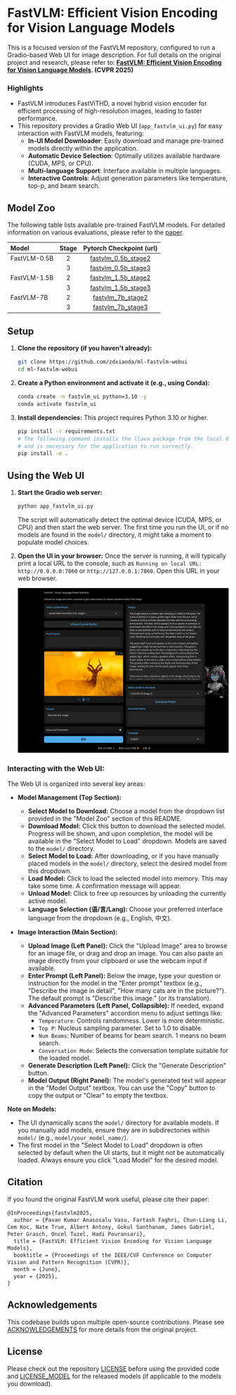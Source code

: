 # FastVLM: Efficient Vision Encoding for Vision Language Models

This is a focused version of the FastVLM repository, configured to run a Gradio-based Web UI for image description. For full details on the original project and research, please refer to:
**[FastVLM: Efficient Vision Encoding for Vision Language Models](https://www.arxiv.org/abs/2412.13303). (CVPR 2025)**

### Highlights

- FastVLM introduces FastViTHD, a novel hybrid vision encoder for efficient processing of high-resolution images, leading to faster performance.
- This repository provides a Gradio Web UI (`app_fastvlm_ui.py`) for easy interaction with FastVLM models, featuring:
  - **In-UI Model Downloader**: Easily download and manage pre-trained models directly within the application.
  - **Automatic Device Selection**: Optimally utilizes available hardware (CUDA, MPS, or CPU).
  - **Multi-language Support**: Interface available in multiple languages.
  - **Interactive Controls**: Adjust generation parameters like temperature, top-p, and beam search.

## Model Zoo

The following table lists available pre-trained FastVLM models. For detailed information on various evaluations, please refer to the [paper](https://www.arxiv.org/abs/2412.13303).

| Model        | Stage |                                       Pytorch Checkpoint (url)                                        |
| :----------- | :---: | :---------------------------------------------------------------------------------------------------: |
| FastVLM-0.5B |   2   | [fastvlm_0.5b_stage2](https://ml-site.cdn-apple.com/datasets/fastvlm/llava-fastvithd_0.5b_stage2.zip) |
|              |   3   | [fastvlm_0.5b_stage3](https://ml-site.cdn-apple.com/datasets/fastvlm/llava-fastvithd_0.5b_stage3.zip) |
| FastVLM-1.5B |   2   | [fastvlm_1.5b_stage2](https://ml-site.cdn-apple.com/datasets/fastvlm/llava-fastvithd_1.5b_stage2.zip) |
|              |   3   | [fastvlm_1.5b_stage3](https://ml-site.cdn-apple.com/datasets/fastvlm/llava-fastvithd_1.5b_stage3.zip) |
| FastVLM-7B   |   2   |   [fastvlm_7b_stage2](https://ml-site.cdn-apple.com/datasets/fastvlm/llava-fastvithd_7b_stage2.zip)   |
|              |   3   |   [fastvlm_7b_stage3](https://ml-site.cdn-apple.com/datasets/fastvlm/llava-fastvithd_7b_stage3.zip)   |

## Setup

1.  **Clone the repository (if you haven't already):**
    ```bash
    git clone https://github.com/zdxiaoda/ml-fastvlm-webui
    cd ml-fastvlm-webui
    ```
2.  **Create a Python environment and activate it (e.g., using Conda):**
    ```bash
    conda create -n fastvlm_ui python=3.10 -y
    conda activate fastvlm_ui
    ```
3.  **Install dependencies:**
    This project requires Python 3.10 or higher.
    ```bash
    pip install -r requirements.txt
    # The following command installs the llava package from the local directory
    # and is necessary for the application to run correctly.
    pip install -e .
    ```

## Using the Web UI

1.  **Start the Gradio web server:**

    ```bash
    python app_fastvlm_ui.py
    ```

    The script will automatically detect the optimal device (CUDA, MPS, or CPU) and then start the web server. The first time you run the UI, or if no models are found in the `model/` directory, it might take a moment to populate model choices.

2.  **Open the UI in your browser:**
    Once the server is running, it will typically print a local URL to the console, such as `Running on local URL:  http://0.0.0.0:7860` or `http://127.0.0.1:7860`. Open this URL in your web browser.

    ![FastVLM Web UI Screenshot](./img/webui_example.jpeg)

### Interacting with the Web UI:

The Web UI is organized into several key areas:

- **Model Management (Top Section):**

  - **Select Model to Download:** Choose a model from the dropdown list provided in the "Model Zoo" section of this README.
  - **Download Model:** Click this button to download the selected model. Progress will be shown, and upon completion, the model will be available in the "Select Model to Load" dropdown. Models are saved to the `model/` directory.
  - **Select Model to Load:** After downloading, or if you have manually placed models in the `model/` directory, select the desired model from this dropdown.
  - **Load Model:** Click to load the selected model into memory. This may take some time. A confirmation message will appear.
  - **Unload Model:** Click to free up resources by unloading the currently active model.
  - **Language Selection (语/言/Lang):** Choose your preferred interface language from the dropdown (e.g., English, 中文).

- **Image Interaction (Main Section):**
  - **Upload Image (Left Panel):** Click the "Upload Image" area to browse for an image file, or drag and drop an image. You can also paste an image directly from your clipboard or use the webcam input if available.
  - **Enter Prompt (Left Panel):** Below the image, type your question or instruction for the model in the "Enter prompt" textbox (e.g., "Describe the image in detail", "How many cats are in the picture?"). The default prompt is "Describe this image." (or its translation).
  - **Advanced Parameters (Left Panel, Collapsible):** If needed, expand the "Advanced Parameters" accordion menu to adjust settings like:
    - `Temperature`: Controls randomness. Lower is more deterministic.
    - `Top P`: Nucleus sampling parameter. Set to 1.0 to disable.
    - `Num Beams`: Number of beams for beam search. 1 means no beam search.
    - `Conversation Mode`: Selects the conversation template suitable for the loaded model.
  - **Generate Description (Left Panel):** Click the "Generate Description" button.
  - **Model Output (Right Panel):** The model's generated text will appear in the "Model Output" textbox. You can use the "Copy" button to copy the output or "Clear" to empty the textbox.

**Note on Models:**

- The UI dynamically scans the `model/` directory for available models. If you manually add models, ensure they are in subdirectories within `model/` (e.g., `model/your_model_name/`).
- The first model in the "Select Model to Load" dropdown is often selected by default when the UI starts, but it might not be automatically loaded. Always ensure you click "Load Model" for the desired model.

## Citation

If you found the original FastVLM work useful, please cite their paper:

```
@InProceedings{fastvlm2025,
  author = {Pavan Kumar Anasosalu Vasu, Fartash Faghri, Chun-Liang Li, Cem Koc, Nate True, Albert Antony, Gokul Santhanam, James Gabriel, Peter Grasch, Oncel Tuzel, Hadi Pouransari},
  title = {FastVLM: Efficient Vision Encoding for Vision Language Models},
  booktitle = {Proceedings of the IEEE/CVF Conference on Computer Vision and Pattern Recognition (CVPR)},
  month = {June},
  year = {2025},
}
```

## Acknowledgements

This codebase builds upon multiple open-source contributions. Please see [ACKNOWLEDGEMENTS](ACKNOWLEDGEMENTS) for more details from the original project.

## License

Please check out the repository [LICENSE](LICENSE) before using the provided code and [LICENSE_MODEL](LICENSE_MODEL) for the released models (if applicable to the models you download).
